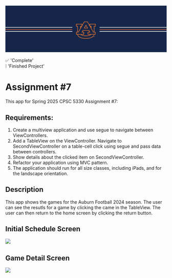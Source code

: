 ![alt text](https://github.com/dsample001/CPSC5330-Assignment-7/blob/main/Docs/banner_au.png?raw=true)


:white_check_mark: 'Complete' <br/>
:grey_exclamation: 'Finished Project'

# Assignment #7
This app for Spring 2025 CPSC 5330 Assignment #7: 

## Requirements:
1. Create a multiview application and use segue to navigate between ViewControllers.
2. Add a TableView on the ViewController.  Navigate to SecondViewController on a table-cell click using segue and pass data between controllers.
3. Show details about the clicked item on SecondViewController.
4. Refactor your application using MVC pattern.
5. The application should run for all size classes, including iPads, and for the landscape orientation.

## Description
This app shows the games for the Auburn Football 2024 season.
The user can see the resutls for a game by clicking the came in the TableView.
The user can then return to the home screen by clicking the return button.

## Initial Schedule Screen
<img src="https://github.com/dsample001/CPSC5330-Assignment-6/blob/main/Docs/Main_Screen.png?raw=true" width="200">


## Game Detail Screen
<img src="https://github.com/dsample001/CPSC5330-Assignment-6/blob/main/Docs/Game_Detail_Screen.png?raw=true" width="200">